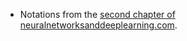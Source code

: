 * Notations from the [second chapter of neuralnetworksanddeeplearning.com](http://neuralnetworksanddeeplearning.com/chap2.html).

